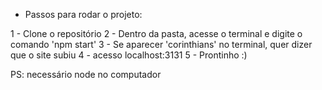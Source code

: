 - Passos para rodar o projeto:

1 - Clone o repositório
2 - Dentro da pasta, acesse o terminal e digite o comando 'npm start'
3 - Se aparecer 'corinthians' no terminal, quer dizer que o site subiu
4 - acesso localhost:3131
5 - Prontinho :)

PS: necessário node no computador

